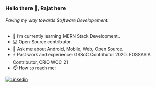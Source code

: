 ### Hello there 👋, Rajat here 
###### Paving my way towards Software Developement.
<!--
<code><img height="20" src="https://user-images.githubusercontent.com/42747200/46140125-da084900-c26d-11e8-8ea7-c45ae6306309.png"></code>
<code><img height="20" src="https://e7.pngegg.com/pngimages/785/145/png-clipart-java-development-kit-software-development-kit-computer-programming-computer-icons-programming-language-icon-text-logo-thumbnail.png"></code>
<code><img height="20" src="https://raw.githubusercontent.com/github/explore/80688e429a7d4ef2fca1e82350fe8e3517d3494d/topics/android/android.png"></code>
-->


- 🔭 I’m currently learning MERN Stack Development..
- 💻 Open Source contributor.
- 💬 Ask me about Android, Mobile, Web, Open Source.
- ⚡ Past work and experience: GSSoC Contributor 2020. FOSSASIA Contributor, CRIO WOC 21
- 📫 How to reach me:

[![Linkedin](https://img.shields.io/badge/LinkedIn-blue.svg?style=for-the-badge&logo=linkedin)](https://www.linkedin.com/in/991rajat/)
<!--
<a href="https://github.com/991rajat">
 <img align="center" src="https://github-readme-stats.vercel.app/api?username=991rajat&show_icons=true&theme=dracula&line_height=27" alt="Rajat's github stats"/>
</a>


